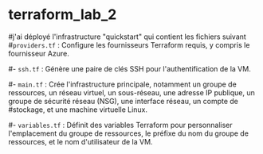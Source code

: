 # terraform_lab_2
#j'ai déployé l'infrastructure "quickstart" qui contient les fichiers suivant
#`providers.tf` : Configure les fournisseurs Terraform requis, y compris le fournisseur Azure.

#- `ssh.tf` : Génère une paire de clés SSH pour l'authentification de la VM.

#- `main.tf` : Crée l'infrastructure principale, notamment un groupe de ressources, un réseau virtuel, un sous-réseau, une adresse IP publique, un groupe de sécurité réseau (NSG), une interface réseau, un compte de #stockage, et une machine virtuelle Linux.

#- `variables.tf` : Définit des variables Terraform pour personnaliser l'emplacement du groupe de ressources, le préfixe du nom du groupe de ressources, et le nom d'utilisateur de la VM.
